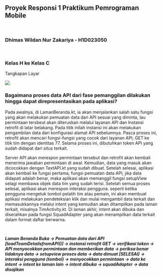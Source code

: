 <h2> Proyek Responsi 1 Praktikum Pemrograman Mobile </h2><br>
<h3> Dhimas Wildan Nur Zakariya - H1D023050 </h3><br>
<h3> Kelas H ke Kelas C </h3>

Tangkapan Layar

![](TangkapanLayar/RekamanLayar1.gif)

<h3>Bagaimana proses data API dari fase pemanggilan dilakukan hingga dapat direpresentasikan pada aplikasi?</h3>

<p>
Pada awalnya, di LamanBeranda.kt, ia akan menjalankan salah satu fungsi yang akan melakukan pemuatan data dari API sesuai yang diminta, lau permintaan tersbeut akan diteruskan melalui layanan API dan Instansi retrofit di latar belakang. Pada titik inilah instansi ini akan melakukan pengambilan data dari konfigurasi alamat API sebelumnya. Pasca proses ini, retrofit akan mencari fungsi-fungsi yang cocok dari layanan API; GET ke titik tim dengan identitas 77. Selama proses ini, dibutuhkan token API yang sudah didapat dari situs terkait.
</p>

<p>
Server API akan merespon permintaan tersebut dan retrofit akan kembali menerima jawaban permintaan di awal. Kemudian, data yang masuk akan dicocokkan dengan TextAPI.kt yang sudah dibuat. Setelah selesai, aplikasi akan kembali ke fungsi pertama, fungsi pemuatan data API, jika data didapati adalah benar, maka aplikasi akan memanggil fungsi setupView selagi membawa objek data tim yang sudah terisi. Setelah semua proses selesai, aplikasi akan merespon interaksi pengguna. seperti ketika pengguna mengetuk tombol pelatih tim atau pemain, ini akan membuat aplikasi melakukan pendeteksian klik dan mulai mengambil data terkait dan memasukkannya melalui intent yang kemudian akan ditampilkan pada laman terkait, misalnya TimActivity.kt. Di laman akhir, intent akan dibuka dan diserahkan pada fungsi SquadAdapter yang akan menampilkan data terkait dalam format daftar berwarna.
</p>

<br>

<b><i>
Laman Beranda Buka -> Pemuatan data dari API [loadTeamDetailsfromAPI()] -> 
instansi retrofit GET -> verifikasi token -> API menyocokkan permintaan dan 
memberikan data -> periksa benar tidaknya data -> setupview proses data -> 
data dimuat [SELESAI] -> interaksi pengguna (tombol) -> menyocokkan permintaan -> 
data ke intent -> intent ke laman lain -> intent dibuka -> squadAdapter -> data disajikan
</b></i>
